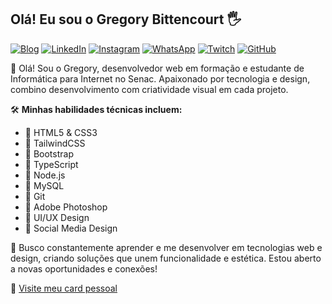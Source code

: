## Olá! Eu sou o Gregory Bittencourt 🖐️ 

[![Blog](https://img.shields.io/website?label=Greegs.xyz&style=for-the-badge&url=https://greegs.xyz/)](https://greegs.xyz)
[![LinkedIn](https://img.shields.io/badge/LinkedIn-0077B5?style=for-the-badge&logo=linkedin&logoColor=white)](https://www.linkedin.com/in/gregory-pereira-bittencourt-066290240/)
[![Instagram](https://img.shields.io/badge/Instagram-E4405F?style=for-the-badge&logo=instagram&logoColor=white)](https://instagram.com/gregorybitt)
[![WhatsApp](https://img.shields.io/badge/WhatsApp-25D366?style=for-the-badge&logo=whatsapp&logoColor=white)](https://wa.me/=5548998468076)
[![Twitch](https://img.shields.io/badge/Twitch-9146FF?style=for-the-badge&logo=twitch&logoColor=white)](https://www.twitch.tv/greegs1)
[![GitHub](https://img.shields.io/badge/GitHub-181717?style=for-the-badge&logo=github&logoColor=white)](https://github.com/Greegs1)

👋 Olá! Sou o Gregory, desenvolvedor web em formação e estudante de Informática para Internet no Senac. Apaixonado por tecnologia e design, combino desenvolvimento com criatividade visual em cada projeto.

🛠️ **Minhas habilidades técnicas incluem:**
- 💠 HTML5 & CSS3
- 💠 TailwindCSS
- 💠 Bootstrap 
- 💠 TypeScript
- 💠 Node.js
- 💠 MySQL
- 💠 Git
- 💠 Adobe Photoshop
- 💠 UI/UX Design
- 💠 Social Media Design

🚀 Busco constantemente aprender e me desenvolver em tecnologias web e design, criando soluções que unem funcionalidade e estética. Estou aberto a novas oportunidades e conexões!

🔗 [Visite meu card pessoal](https://greegs.xyz/)
